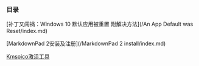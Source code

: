 ### 目录

[补丁又闯祸：Windows 10 默认应用被重置 附解决方法](/An App Default was Reset/index.md)

[MarkdownPad 2安装及注册](/MarkdownPad 2 install/index.md)

[Kmspico激活工具](/kmspico/index.md)

